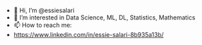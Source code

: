 - 👋 Hi, I’m @essiesalari
- 👀 I’m interested in Data Science, ML, DL, Statistics, Mathematics
- 📫 How to reach me:
- https://www.linkedin.com/in/essie-salari-8b935a13b/
<!---
essiesalari/essiesalari is a ✨ special ✨ repository because its `README.md` (this file) appears on your GitHub profile.
You can click the Preview link to take a look at your changes.
--->
